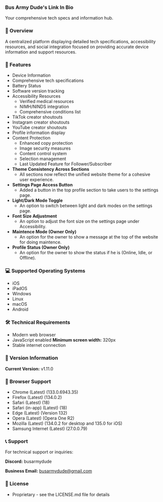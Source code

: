 ### Bus Army Dude's Link In Bio
Your comprehensive tech specs and information hub.

### 🌟 Overview
A centralized platform displaying detailed tech specifications, accessibility resources, and social integration focused on providing accurate device information and support resources.

### 🚀 Features
- Device Information
- Comprehensive tech specifications
- Battery Status
- Software version tracking
- Accessibility Resources
  - Verified medical resources
  - NIMH/NINDS integration
  - Comprehensive conditions list
- TikTok creator shoutouts
- Instagram creator shoutouts
- YouTube creator shoutouts
- Profile information display
- Content Protection
  - Enhanced copy protection
  - Image security measures
  - Content control system
  - Selection management
  - Last Updated Feature for Follower/Subscriber
- **Theme Consistency Across Sections**
  - All sections now reflect the unified website theme for a cohesive user experience.
- **Settings Page Access Button**
  - Added a button in the top profile section to take users to the settings page.
- **Light/Dark Mode Toggle**
  - An option to switch between light and dark modes on the settings page.
- **Font Size Adjustment**
  - An option to adjust the font size on the settings page under Accessibility.
- **Maintence Mode (Owner Only)**
  - An option for the owner to show a message at the top of the website for doing maintence.
- **Profile Status (Owner Only)**
  - An option for the owner to show the status if he is (Online, Idle, or Offline).

### 💻 Supported Operating Systems
- iOS
- iPadOS
- Windows
- Linux
- macOS
- Android

### 🛠️ Technical Requirements
- Modern web browser
- JavaScript enabled
  **Minimum screen width:** 320px
- Stable internet connection

### 🔄 Version Information
**Current Version:** v1.11.0

### 📱 Browser Support
- Chrome (Latest) (133.0.6943.35)
- Firefox (Latest) (134.0.2)
- Safari (Latest) (18)
- Safari (in-app) (Latest) (18)
- Edge (Latest) (Version 132)
- Opera (Latest) (Opera One R2)
- Mozilla (Latest) (134.0.2 for desktop and 135.0 for iOS)
- Samsung Internet (Latest) (27.0.0.79)

### 📞 Support
For technical support or inquiries:

**Discord:** busarmydude

**Business Email:** busarmydude@gmail.com

### 📜 License
- Proprietary - see the LICENSE.md file for details
